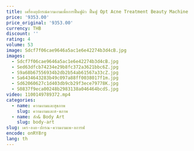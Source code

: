 ```yaml
---
title: เครื่องอุปกรณ์ความงามเพื่อการฟื้นฟูผิว ฟื้นฟู Opt Acne Treatment Beauty Machine
price: '9353.00'
price_original: '9353.00'
currency: THB
discount: ''
rating: 4
volume: 53
image: Sdcf7f06cae9646a5ac1e6e42274b3d4cB.jpg
images:
  - Sdcf7f06cae9646a5ac1e6e42274b3d4cB.jpg
  - Sed63dfcb74234e29b8fc372a3621bbc6Z.jpg
  - S9a68b67556934b2db2b54ab61567a33cZ.jpg
  - Sa6434643283b49c097a88ff0038017f1m.jpg
  - Sd62060627c1d403db9cb29f3ece79778K.jpg
  - S0837f9eca00248b2983138a046464bcdS.jpg
video: 1100149789372.mp4
categories:
  - name: ความงามและสุขภาพ
    slug: ความงามและส-ขภาพ
  - name: สัก& Body Art
    slug: body-art
slug: เคร-องอ-ปกรณ-ความงามเพ-อการฟ
encode: onRY8rg
lang: th
---
```

  